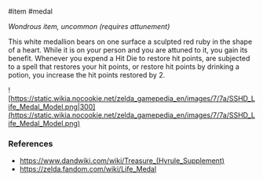 #item #medal 

_Wondrous item, uncommon (requires attunement)_

This white medallion bears on one surface a sculpted red ruby in the shape of a heart. While it is on your person and you are attuned to it, you gain its benefit. Whenever you expend a Hit Die to restore hit points, are subjected to a spell that restores your hit points, or restore hit points by drinking a potion, you increase the hit points restored by 2.

![https://static.wikia.nocookie.net/zelda_gamepedia_en/images/7/7a/SSHD_Life_Medal_Model.png|300](https://static.wikia.nocookie.net/zelda_gamepedia_en/images/7/7a/SSHD_Life_Medal_Model.png)

### References

* https://www.dandwiki.com/wiki/Treasure_(Hyrule_Supplement)
* https://zelda.fandom.com/wiki/Life_Medal
